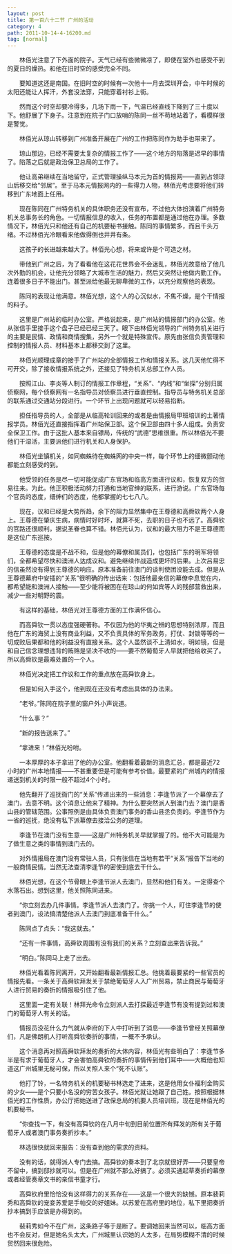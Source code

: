 ```yaml
---
layout: post
title: 第一百六十二节 广州的活动
category: 4
path: 2011-10-14-4-16200.md
tag: [normal]
---
```


　　林佰光注意了下外面的院子。天气已经有些微微凉了，即使在室外也感受不到的夏日的燥热。和他在旧时空的感受完全不同。

　　要知道这还是南国。在旧时空的时候有一次他十一月去深圳开会，中午时候的太阳还能让人挥汗，外套没法穿，只能穿着衬衫上街。

　　然而这个时空却要冷得多，几场下雨一下，气温已经直线下降到了三十度以下。他舒展了下身子。注意到在院子门口放哨的陈同一丝不苟地站着了，看模样很是警觉。

　　林佰光从琼山转移到广州准备开展在广州的工作把陈同作为助手也带来了。

　　琼山那边，已经不需要太复杂的情报工作了——这个地方的陷落是迟早的事情了。陷落之后就是政治保卫总局的工作了。

　　他让高弟继续在当地留守，正式管理操纵马本元为首的情报网——直到占领琼山后移交给“邻居”。至于马本元情报网内的一些得力人物，林佰光考虑要将他们转移到广东地面上任用。

　　现在陈同在广州特务机关的具体职务还没有宣布，不过他大体扮演着广州特务机关总事务长的角色。一切情报信息的收入，任务的布置都是通过他在办理。多数情况下，林佰光只和他还有自己的机要秘书接触。陈同的事情繁多，而且千头万绪。不过林佰光冷眼看来他做得倒也井井有条。

　　这孩子的长进越来越大了。林佰光心想，将来或许是个可造之材。

　　带他到广州之后，为了看看他在这花花世界会不会迷乱，林佰光故意给了他几次外勤的机会，让他充分领略了大城市生活的魅力，然后又突然让他做内勤工作。连着很多日子不能出门。甚至派给他最无聊卑微的工作，以充分观察他的表现。

　　陈同的表现让他满意。林佰光想，这个人的心沉似水，不焦不燥，是个干情报的料子。

　　这里是广州站的临时办公室。严格说起来，是广州站的情报部门的办公室。他从张信手里接手这个盘子已经已经三天了。眼下由林佰光领导的广州特务机关进行的主要是民情、政情和商情搜集，另外一个就是特殊宣传。原先由张信负责管理和控制的情报人员、材料基本上都移交到了这里。

　　林佰光顺理成章的接手了广州站的全部情报工作和情报关系。这几天他忙得不可开交，除了接收情报系统之外，还接见了特务机关总部工作人员。

　　按照江山、李炎等人制订的情报工作章程，“关系”、“内线”和“坐探”分别归属侦察网，每个侦察网有一名指导员对侦察员进行垂直控制。指导员与特务机关总部的联系通过交通站分段进行。一个环节上出现问题就可以轻易掐断。

　　担任指导员的人，全部是从临高轮训回来的或者是由情报局甲班培训的土著情报学员。林佰光还直接指挥着广州站保卫部。这个保卫部由四十多人组成。负责安全保卫工作。由于这批人基本来自镖局，传统的“武德”思维很重。所以林佰光不要他们干湿活，主要派他们进行机关和人身保护。

　　林佰光坐镇机关，如同蜘蛛待在蜘蛛网的中央一样，每个环节上的细微颤动他都能立刻感受的到。

　　他受领的任务是尽一切可能促成广东官场和临高方面进行议和，恢复双方的贸易往来。为此。他正积极活动努力打通和当地官绅的联系，进行游说。广东官场每个官员的态度，缙绅们的态度，他都掌握的七七八八。

　　现在，议和已经是大势所趋，余下的阻力显然集中在王尊德和高舜钦两个人身上。王尊德在肇庆生病，病情时好时坏，就算不死，去职的日子也不远了。高舜钦的官路还很顺利，据说圣眷也算不错。林佰光认为，议和的最大阻力不是王尊德而是这位广东巡按。

　　王尊德的态度是不战不和，但是他的幕僚和属员们，也包括广东的明军将领们，全都希望尽快和澳洲人达成议和。避免继续作战造成更坏的后果。上次吕易忠的信虽然没有得到王尊德的响应。原本准备前往澳门的谈判使团没能去成。但是从王尊德幕府中安插的“关系”很明确的传出话来：包括他最亲信的幕僚李息觉在内，都希望能和澳洲人接触——至少能将被困在在琼山的何如宾等人的残部营救出来，减少一些对朝野的震。

　　有这样的基础，林佰光对王尊德方面的工作满怀信心。

　　而高舜钦一贯以态度强硬著称。不仅因为他的华夷之辨的思想特别浓厚，而且他在广东的海贸上没有商业利益，又不负责具体的军务政务，打仗、封锁等等的一切成败后果都和他的利益没有直接关系。这个人虽然谈不上清如水，明如镜，但是和自己信念理想违背的贿赂是坚决不收的——要不然葡萄牙人早就把他给收买了。所以高舜钦是最难处置的一个人。

　　林佰光决定把工作议和工作的重点放在高舜钦身上。

　　但是如何入手这个，他到现在还没有考虑出具体的办法来。

　　“老爷。”陈同在院子里的窗户外小声说道。

　　“什么事？”

　　“新的报告送来了。”

　　“拿进来！”林佰光吩咐。

　　一本厚厚的本子拿进了他的办公室。他翻看着最新的消息汇总，都是最近72小时的广州本地情报——不甚重要但是可能有参考价值。最要紧的广州城内的情报递送到机关的时限一般不超过4个小时。

　　他先翻开了巡抚衙门的“关系”传递出来的一些消息：李逢节派了一个幕僚去了澳门，去意不明。这个消息让他来了精神。为什么要突然派人到澳门去？澳门是香山县的管辖范围。公事照例是由具体负责澳门事务的香山县丞负责的。李逢节作为一省的巡抚，绝没有私下派幕僚去接洽公务的道理。

　　李逢节在澳门没有生意——这是广州特务机关早就掌握了的。他不大可能是为了做生意之类的事情到澳门去的。

　　对外情报局在澳门没有常驻人员，只有张信在当地有若干“关系”报告下当地的一般商情民情。当然无法查清李逢节的密使到底去干什么。

　　林佰光想，在这个节骨眼上李逢节派人去澳门，显然和他们有关。一定得查个水落石出。想到这里，他关照陈同进来。

　　“你立刻去办几件事情。李逢节派人去澳门了。你挑一个人，盯住李逢节的使者到澳门，设法搞清楚他派人去澳门到底准备干什么。”

　　陈同点了点头：“我这就去。”

　　“还有一件事情，高舜钦周围有没有我们的关系？立刻查出来告诉我。”

　　“明白。”陈同马上走了出去。

　　林佰光看着陈同离开，又开始翻看最新情报汇总。他挑着最要紧的一些官员的情报先看。一条关于高舜钦拜发关于禁绝葡萄牙人入广州贸易，禁止商民与葡萄牙人进行贸易的奏折的情报吸引住了他。

　　这里面一定有关联！林拜光命令立刻派人去打探最近李逢节有没有提到过和澳门的葡萄牙人有关的话。

　　情报员没花什么力气就从李府的下人中打听到了消息——李逢节曾经关照幕僚们，凡是佛朗机人打听高舜钦奏折的事情，一概不予承认。

　　这个消息再对照高舜钦拜发的奏折的大体内容，林佰光有些明白了：李逢节多半是有求于葡萄牙人，才会害怕高舜钦的奏折的事情传到他们耳中——大概他也知道这广州城里无秘可保，所以关照人来个“死不认账”。

　　他打了铃，一名特务机关的机要秘书林选走了进来，这是他用女仆福利金购买的少女——是个只要小名没的穷苦女孩子。林佰光就让她跟了自己姓。按照根据林佰光的工作性质，办公厅把她送进了政保总局的机要人员培训班，现在是林佰光的机要秘书。

　　“你查找一下，有没有高舜钦的在八月中旬到目前位置所有拜发的所有关于葡萄牙人或者澳门事务奏折抄本。”

　　林选很快就回来报告：没有查到他的需求的资料。

　　没有的话，就得派人专门去搞。高舜钦的奏本到了北京就很好弄——只要皇帝不留中，搞到邸抄就可以。但是在广州就不那么好搞了。必须买通起草奏折的幕僚或者经管奏章文书的亲信书童才行。

　　高舜钦府里恰恰没有这样得力的关系存在——这是一个很大的缺憾。原本裴莉秀和高舜钦的宠妾苏爱是手帕交的好姐妹。以苏爱在高府里的地位，私下里把奏折抄本搞到手应该是办得到的。

　　裴莉秀如今不在广州，这条路子等于是断了。要调她回来当然可以，临高方面也不会反对，但是她名头太大，广州城里认识她的人太多，在局势模糊不清的时候贸然回来很危险。
